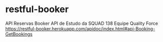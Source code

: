 # restful-booker
API Reservas Booker
API de Estudo da SQUAD 138 
Equipe Quality Force
https://restful-booker.herokuapp.com/apidoc/index.html#api-Booking-GetBookings
